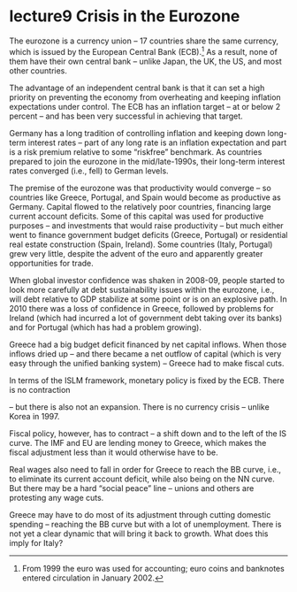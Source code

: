 # lecture9 Crisis in the Eurozone 

The eurozone is a currency union – 17 countries share the same currency, which is issued by the European Central Bank (ECB).[^9-1]  As a result, none of them have their own central bank – unlike Japan, the UK, the US, and most other countries. 

[^9-1]: From 1999 the euro was used for accounting; euro coins and banknotes entered circulation in January 2002. 

The advantage of an independent central bank is that it can set a high priority on preventing the economy from overheating and keeping inflation expectations under control.  The ECB has an inflation target – at or below 2 percent – and has been very successful in achieving that target. 

Germany has a long tradition of controlling inflation and keeping down long-term interest rates – part of any long rate is an inflation expectation and part is a risk premium relative to some “riskfree” benchmark.  As countries prepared to join the eurozone in the mid/late-1990s, their long-term interest rates converged (i.e., fell) to German levels.   

The premise of the eurozone was that productivity would converge – so countries like Greece, Portugal, and Spain would become as productive as Germany.  Capital flowed to the relatively poor countries, financing large current account deficits.  Some of this capital was used for productive purposes – and investments that would raise productivity – but much either went to finance government budget deficits (Greece, Portugal) or residential real estate construction (Spain, Ireland). Some countries (Italy, Portugal) grew very little, despite the advent of the euro and apparently greater opportunities for trade. 

When global investor confidence was shaken in 2008-09, people started to look more carefully at debt sustainability issues within the eurozone, i.e., will debt relative to GDP stabilize at some point or is on an explosive path.  In 2010 there was a loss of confidence in Greece, followed by problems for Ireland (which had incurred a lot of government debt taking over its banks) and for Portugal (which has had a problem growing). 

Greece had a big budget deficit financed by net capital inflows.  When those inflows dried up – and there became a net outflow of capital (which is very easy through the unified banking system) – Greece had to make fiscal cuts.   

In terms of the ISLM framework, monetary policy is fixed by the ECB.  There is no contraction 

– but there is also not an expansion.  There is no currency crisis – unlike Korea in 1997. 

Fiscal policy, however, has to contract – a shift down and to the left of the IS curve.  The IMF and EU are lending money to Greece, which makes the fiscal adjustment less than it would otherwise have to be. 

Real wages also need to fall in order for Greece to reach the BB curve, i.e., to eliminate its current account deficit, while also being on the NN curve.  But there may be a hard “social peace” line – unions and others are protesting any wage cuts. 

Greece may have to do most of its adjustment through cutting domestic spending – reaching the BB curve but with a lot of unemployment.  There is not yet a clear dynamic that will bring it back to growth. What does this imply for Italy? 
 
